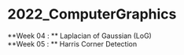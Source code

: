 # 2022_ComputerGraphics
**Week 04 : ** Laplacian of Gaussian (LoG)<br>
**Week 05 : ** Harris Corner Detection<br>
